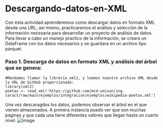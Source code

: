 # Descargando-datos-en-XML
Con esta actividad aprenderemos como descargar datos en formato XML desde una URL; así mismo, practicaremos el análisis y selección de la información necesaria para desarrollar un proyecto de análisis de datos.  
Para llevar a cabo un manejo practico de la información, se creara un DataFrame con los datos necesarios y se guardara en un archivo tipo parquet. 

### Paso 1. Descarga de datos en formato XML y análisis del árbol que se genera:
```{r}
#Mandamos llamar la librería xml2, y leemos nuestro archivo XML desde la URL de GitHub proporcionada: 
library(xml2)
poetas <- read_xml('https://github.com/mcd-unison/ing-caract/raw/main/ejemplos/integracion/ejemplos/wikipedia-poetas.xml')
```
Una vez descaragdos los datos, podemos observar el árbol en el que vienen almacenados. A primera instancia puedo ver que son muchas paginas y que cada una tiene diferentes valores que llegan hasta un cuarto nivel: 
![image](https://user-images.githubusercontent.com/111605081/189778930-12861941-3cca-4aaa-b38b-29c52a29af6a.png)

